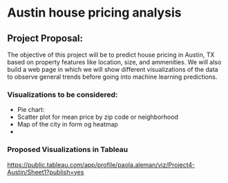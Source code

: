 # Austin house pricing analysis
## Project Proposal:
The objective of this project will be to predict house pricing in Austin, TX based on property features like location, size, and ammenities. 
We will also build a web page in which we will show different visualizations of the data to observe general trends before going into machine learning predictions. 

### Visualizations to be considered:
- Pie chart:
- Scatter plot for mean price by zip code or neighborhood 
- Map of the city in form og heatmap
- 

### Proposed Visualizations in Tableau
https://public.tableau.com/app/profile/paola.aleman/viz/Project4-Austin/Sheet1?publish=yes
